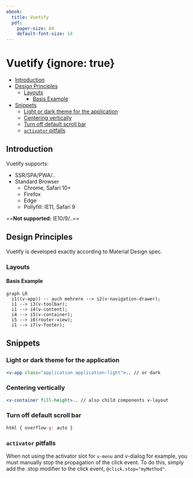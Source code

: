 ```yaml
---
ebook:
  title: Vuetify
  pdf:
    paper-size: A4
    default-font-size: 14   
---
```



# Vuetify {ignore: true}

<!-- @import "[TOC]" {cmd="toc" depthFrom=1 depthTo=6 orderedList=false} -->

<!-- code_chunk_output -->

* [Introduction](#introduction)
* [Design Principles](#design-principles)
	* [Layouts](#layouts)
		* [Basis Example](#basis-example)
* [Snippets](#snippets)
	* [Light or dark theme for the application](#light-or-dark-theme-for-the-application)
	* [Centering vertically](#centering-vertically)
	* [Turn off default scroll bar](#turn-off-default-scroll-bar)
	* [`activator` pitfalls](#activator-pitfalls)

<!-- /code_chunk_output -->


## Introduction

Vuetify supports:

* SSR/SPA/PWA/..
* Standard Browser
  * Chrome, Safari 10+
  * Firefox
  * Edge
  * Pollyfill: IE11, Safari 9

==**Not supported:** IE10/9/..==

## Design Principles

Vuetify is developed exactly according to Material Design spec.

### Layouts

#### Basis Example

```mermaid
graph LR
  i1((v-app)) -- auch mehrere --> i2(v-navigation-drawer);
  i1 --> i3(v-toolbar);
  i1 --> i4(v-content);
  i4 --> i5(v-container);
  i5 --> i6(router-view);
  i1 --> i7(v-footer);
```

## Snippets

### Light or dark theme for the application

```jsx
<v-app class="application application-light">.. // or dark
```

### Centering vertically

```jsx
<v-container fill-height>.. // also child components v-layout
```

### Turn off default scroll bar

```jsx
html { overflow-y: auto }
```

### `activator` pitfalls

When not using the activator slot for `v-menu` and v-dialog for example, you must manually stop the propagation of the click event. To do this, simply add the .stop modifier to the click event, `@click.stop="myMethod"`.
